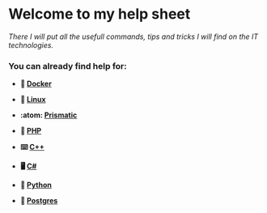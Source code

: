 # Welcome to my help sheet

*There I will put all the usefull commands, tips and tricks I will find on the IT technologies.*

### You can already find help for:

* **:whale: [Docker](./Docker/DOCKER.md)**

* **:penguin: [Linux](./Linux/LINUX.md)**

* **:atom: [Prismatic](./Prismatic/PRISMATIC.md)**

* **:elephant: [PHP]()**

* **:keyboard: [C++]()**

* **:desktop_computer: [C#]()**

* **:snake: [Python]()**

* **:elephant: [Postgres]()**



